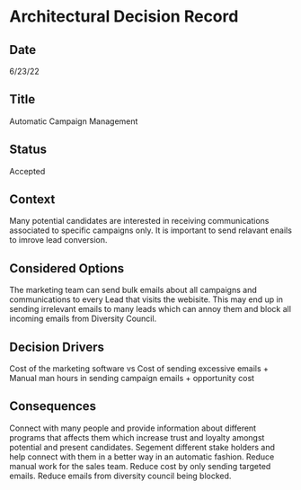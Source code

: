 # Architectural Decision Record
## Date
6/23/22 

## Title
Automatic Campaign Management

## Status
Accepted

## Context 
Many potential candidates are interested in receiving communications associated to specific campaigns only. It is important to send relavant enails to imrove lead conversion.

## Considered Options
The marketing team can send bulk emails about all campaigns and communications to every Lead that visits the webisite. This may end up in sending irrelevant emails to many leads which can annoy them and block all incoming emails from Diversity Council.

## Decision Drivers

Cost of the marketing software vs Cost of sending excessive emails + Manual man hours in sending campaign emails + opportunity cost
 


## Consequences
Connect with many people and provide information about different programs that affects them which increase trust and loyalty amongst potential and present candidates. 
Segement different stake holders and help connect with them in a better way in an automatic fashion.
Reduce manual work for the sales team.
Reduce cost by only sending targeted emails.
Reduce emails from diversity council being blocked.